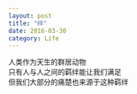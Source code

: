 ```yaml
---
layout: post
title: "绊"
date: 2016-03-30
category: Life
---
```


人类作为天生的群居动物<br>
只有人与人之间的羁绊能让我们满足<br>
但我们大部分的痛楚也来源于这种羁绊<br>